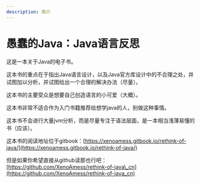 ```yaml
---
description: 简介
---
```


# 愚蠢的Java：Java语言反思

这是一本关于Java的电子书。

这本书的重点在于指出Java语言设计，以及Java官方库设计中的不合理之处，并试图加以分析，并试图给出一个合理的解决办法（尽量）。

这本书的主要受众是想要自己创造语言的小可爱（大概）。

这本书非常不适合作为入门书籍推荐给想学java的人，别做这种事情。

这本书不会进行大量jvm分析，而是尽量专注于语法层面，是一本相当浅薄易懂的书（应该）。

这本书的阅读地址位于gitbook：[https://xenoamess.gitbook.io/rethink-of-java/](https://xenoamess.gitbook.io/rethink-of-java/)

但是如果你希望直接从github读那也行吧：[https://github.com/XenoAmess/rethink-of-java\_cn](https://github.com/XenoAmess/rethink-of-java_cn)

